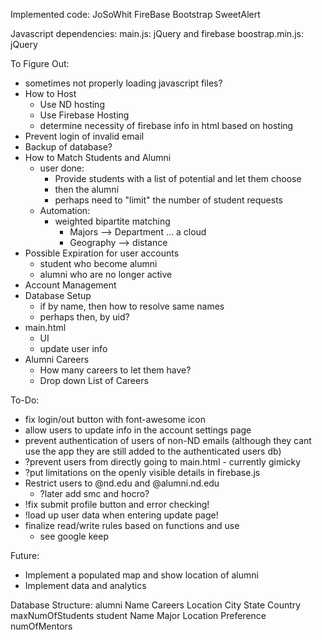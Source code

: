 Implemented code:
    JoSoWhit
    FireBase
    Bootstrap
    SweetAlert

Javascript dependencies:
    main.js: jQuery and firebase
    boostrap.min.js: jQuery

To Figure Out:
 - sometimes not properly loading javascript files?
 - How to Host
    - Use ND hosting
    - Use Firebase Hosting
    - determine necessity of firebase info in html based on hosting
 - Prevent login of invalid email
 - Backup of database?
 - How to Match Students and Alumni
    - user done:
        - Provide students with a list of potential and let them choose
        - then the alumni
        - perhaps need to "limit" the number of student requests
    - Automation:
        - weighted bipartite matching
            - Majors --> Department ... a cloud
            - Geography --> distance
 - Possible Expiration for user accounts
    - student who become alumni
    - alumni who are no longer active
 - Account Management
 - Database Setup
    - if by name, then how to resolve same names
    - perhaps then, by uid?
 - main.html
    - UI
    - update user info
 - Alumni Careers
    - How many careers to let them have?
    - Drop down List of Careers


To-Do:
 - fix login/out button with font-awesome icon
 - allow users to update info in the account settings page
 - prevent authentication of users of non-ND emails (although they cant use the app they are still added to the authenticated users db)
 - ?prevent users from directly going to main.html - currently gimicky
 - ?put limitations on the openly visible details in firebase.js
 - Restrict users to @nd.edu and @alumni.nd.edu
    - ?later add smc and hocro?
 - !fix submit profile button and error checking!
 - !load up user data when entering update page!
 - finalize read/write rules based on functions and use
    - see google keep


Future:
 - Implement a populated map and show location of alumni
 - Implement data and analytics


Database Structure:
    alumni
            Name
            Careers
            Location
                City
                State
                Country
            maxNumOfStudents
    student
            Name
            Major
            Location Preference
            numOfMentors
